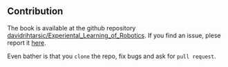
## Contribution

The book is available at the github repository [davidrihtarsic/Experiental_Learning_of_Robotics](https://github.com/davidrihtarsic/Experiental_Learning_of_Robotics). If you find an issue, plese report it [here](https://github.com/davidrihtarsic/Experiental_Learning_of_Robotics/issues).

Even bather is that you `clone` the repo, fix bugs and ask for `pull request`.
